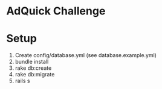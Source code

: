 # AdQuick Challenge

# Setup

1. Create config/database.yml (see database.example.yml)
2. bundle install
3. rake db:create
4. rake db:migrate
5. rails s
